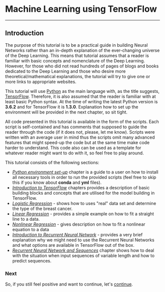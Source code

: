 # Machine Learning using TensorFlow

---

## Introduction

The purpose of this tutorial is to be a practical guide in building Neural Networks rather than an in-depth explanation of the ever-changing universe of the Deep Learning. This means that tutorial assumes that a reader is familiar with basic concepts and nomenclature of the Deep Learning. However, for those who did not read hundreds of pages of blogs and books dedicated to the Deep Learning and those who desire more theoretical/mathematical explanations, the tutorial will try to give one or more links to appropriate websites.

This tutorial will use [Python](https://www.python.org/) as the main language with, as the title suggests, [TensorFlow](https://www.tensorflow.org/). Therefore, it is also assumed that the reader is familiar with at least basic  Python syntax.  At the time of writing the latest Python version is **3.6.2** and for TensorFlow it is **1.3.0**. Explanation how to set up the environment will be provided in the next chapter, so sit tight.

All code presented in this tutorial is available in the form of the scripts. Each script is self-contained and has comments that supposed to guide the reader through the code \(if it does not, please, let me know\). Scripts were written with an average user in mind thus the scripts omit many advanced features that might speed-up the code but at the same time make code harder to understand. This code also can be used as a template for whatever reader might want to do with it, so feel free to play around.

This tutorial consists of the following sections:

* [_Python environment set-up_](/chapters/chapter1.md) chapter is a guide to a user on how to install all necessary tools in order to run the provided scripts \(feel free to skip this if you know about **conda** and **yml** files\).
* [_Introduction to TensorFlow_](/chapters/chapter2.md) chapters provides a description of basic building blocks and concepts that are utilised for the model building in TensorFlow.
* [_Logistic Regression_](/chapters/chapter3.md) - shows how to uses "real" data set and determine the type of the breast cancer.
* [_Linear Regression_](/chapters/chapter4.md) -  provides a simple example on how to fit a straight line to a data.
* [_Nonlinear Regression_](/chapters/chapter5.md) - gives description on how to fit a nonlinear equation to a data
* [_Introduction to Recurrent Neural Network_](/chapters/chapter6.md) - provides a very brief explanation why we might need to use the Recurrent Neural Networks and what options are available in TensorFlow out of the box.
* [_Recurrent Neural Network and Sequences_](/chapters/chapter7.md) chapter shows how to deal with the situation when input sequences of variable length and how to predict sequences.

### Next

So, if you still feel positive and want to continue, let's [continue](/chapters/chapter1.md).